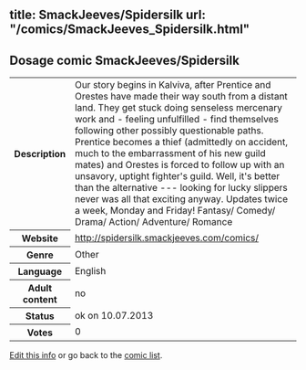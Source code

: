 title: SmackJeeves/Spidersilk
url: "/comics/SmackJeeves_Spidersilk.html"
---
Dosage comic SmackJeeves/Spidersilk
-----------------------------------------

<p id="msg"></p>
<script type="text/javascript">
if (window.location.search === '?edit_info_mail=sent_ok') {
  var elem = document.getElementById("msg");
  elem.innerHTML = 'Edited information sucessfully sent for review, which is usually done daily. Thanks!';
  elem.className = 'ok';
}
</script>
<table class="comicinfo">
<tr>
<th>Description</th><td>Our story begins in Kalviva, after Prentice and Orestes have made their way south from a distant land. They get stuck doing senseless mercenary work and - feeling unfulfilled - find themselves following other possibly questionable paths. Prentice becomes a thief (admittedly on accident, much to the embarrassment of his new guild mates) and Orestes is forced to follow up with an unsavory, uptight fighter's guild. Well, it's better than the alternative --- looking for lucky slippers never was all that exciting anyway. Updates twice a week, Monday and Friday! Fantasy/ Comedy/ Drama/ Action/ Adventure/ Romance</td>
</tr>
<tr>
<th>Website</th><td><a href="http://spidersilk.smackjeeves.com/comics/">http://spidersilk.smackjeeves.com/comics/</a></td>
</tr>
<tr>
<th>Genre</th><td>Other</td>
</tr>
<tr>
<th>Language</th><td>English</td>
</tr>
<tr>
<th>Adult content</th><td>no</td>
</tr>
<tr>
<th>Status</th><td>ok on 10.07.2013</td>
</tr>
<tr>
<th>Votes</th><td>0</td>
</tr>
</table>

[Edit this info](SmackJeeves_Spidersilk_edit.html) or go back to the [comic list](../comic-index.html).
